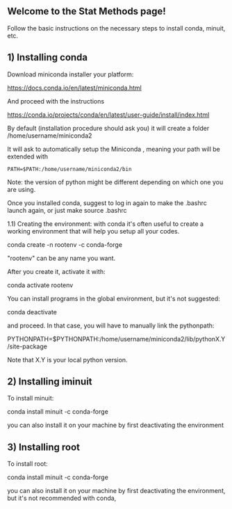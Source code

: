 ## Welcome to the Stat Methods page!

Follow the basic instructions on the necessary steps to install conda, minuit, etc. 

## 1) Installing conda

Download miniconda installer your platform:

https://docs.conda.io/en/latest/miniconda.html

And proceed with the instructions

https://conda.io/projects/conda/en/latest/user-guide/install/index.html

By default (installation procedure should ask you) it will create a folder /home/username/miniconda2

It will ask to automatically setup the Miniconda , meaning your path will be extended with

    PATH=$PATH:/home/username/miniconda2/bin

Note: the version of python might be different depending on which one you are using.

Once you installed conda, suggest to log in again to make the .bashrc launch again, or just make 
  source .bashrc

1.1) Creating the environment: with conda it's often useful to create a working environment that will help you setup all your codes.

  conda create -n rootenv -c conda-forge

"rootenv" can be any name you want.

After you create it, activate it with:

  conda activate rootenv

You can install programs in the global environment, but it's not suggested:

  conda deactivate

and proceed. In that case, you will have to manually link the pythonpath:

  PYTHONPATH=$PYTHONPATH:/home/username/miniconda2/lib/pythonX.Y/site-package

Note that X.Y is your local python version.

## 2) Installing iminuit

To install minuit:

  conda install minuit -c conda-forge

you can also install it on your machine by first deactivating the environment



## 3) Installing root

To install root:

  conda install minuit -c conda-forge

you can also install it on your machine by first deactivating the environment, but it's not recommended with conda,


